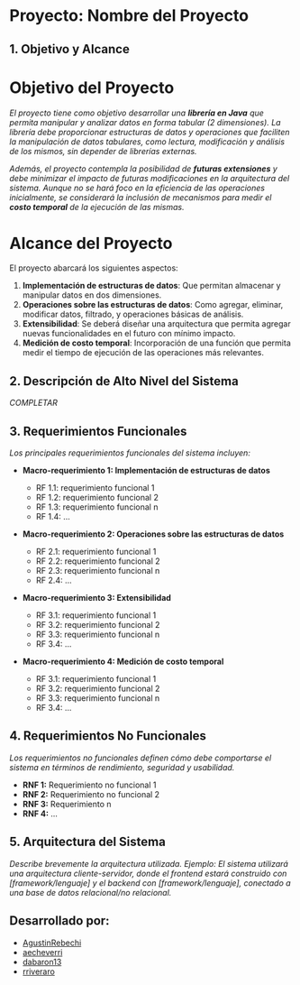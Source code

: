 # Proyecto: **Nombre del Proyecto**

## 1. Objetivo y Alcance

# Objetivo del Proyecto

_El proyecto tiene como objetivo desarrollar una **librería en Java** que permita manipular y analizar datos en forma tabular (2 dimensiones). La librería debe proporcionar estructuras de datos y operaciones que faciliten la manipulación de datos tabulares, como lectura, modificación y análisis de los mismos, sin depender de librerías externas._

_Además, el proyecto contempla la posibilidad de **futuras extensiones** y debe minimizar el impacto de futuras modificaciones en la arquitectura del sistema. Aunque no se hará foco en la eficiencia de las operaciones inicialmente, se considerará la inclusión de mecanismos para medir el **costo temporal** de la ejecución de las mismas._

# Alcance del Proyecto

El proyecto abarcará los siguientes aspectos:

1. **Implementación de estructuras de datos**: Que permitan almacenar y manipular datos en dos dimensiones.
2. **Operaciones sobre las estructuras de datos**: Como agregar, eliminar, modificar datos, filtrado, y operaciones básicas de análisis.
3. **Extensibilidad**: Se deberá diseñar una arquitectura que permita agregar nuevas funcionalidades en el futuro con mínimo impacto.
4. **Medición de costo temporal**: Incorporación de una función que permita medir el tiempo de ejecución de las operaciones más relevantes.

## 2. Descripción de Alto Nivel del Sistema

_COMPLETAR_

## 3. Requerimientos Funcionales

_Los principales requerimientos funcionales del sistema incluyen:_

- **Macro-requerimiento 1: Implementación de estructuras de datos**

  - RF 1.1: requerimiento funcional 1
  - RF 1.2: requerimiento funcional 2
  - RF 1.3: requerimiento funcional n
  - RF 1.4: ...

- **Macro-requerimiento 2: Operaciones sobre las estructuras de datos**

  - RF 2.1: requerimiento funcional 1
  - RF 2.2: requerimiento funcional 2
  - RF 2.3: requerimiento funcional n
  - RF 2.4: ...

- **Macro-requerimiento 3: Extensibilidad**

  - RF 3.1: requerimiento funcional 1
  - RF 3.2: requerimiento funcional 2
  - RF 3.3: requerimiento funcional n
  - RF 3.4: ...

- **Macro-requerimiento 4: Medición de costo temporal**
  - RF 3.1: requerimiento funcional 1
  - RF 3.2: requerimiento funcional 2
  - RF 3.3: requerimiento funcional n
  - RF 3.4: ...

## 4. Requerimientos No Funcionales

_Los requerimientos no funcionales definen cómo debe comportarse el sistema en términos de rendimiento, seguridad y usabilidad._

- **RNF 1:** Requerimiento no funcional 1
- **RNF 2:** Requerimiento no funcional 2
- **RNF 3:** Requerimiento n
- **RNF 4:** ...

## 5. Arquitectura del Sistema

_Describe brevemente la arquitectura utilizada. Ejemplo: El sistema utilizará una arquitectura cliente-servidor, donde el frontend estará construido con [framework/lenguaje] y el backend con [framework/lenguaje], conectado a una base de datos relacional/no relacional._

## Desarrollado por:

- [AgustinRebechi](https://github.com/AgustinRebechi)
- [aecheverri](https://github.com/aecheverri)
- [dabaron13](https://github.com/dabaron13)
- [rriveraro](https://github.com/rriveraro)
